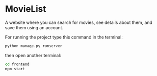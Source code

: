 # MovieList

A website where you can search for movies, see details about them, and save them using an account.

For running the project type this command in the terminal:

```bash
python manage.py runserver
```
then open another terminal:
```bash
cd frontend
npm start
```

